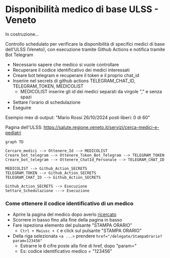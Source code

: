 # Disponibilità medico di base ULSS - Veneto

In costruzione...

Controllo schedulato per verificare la disponibilità di specifici medici di base dell'ULSS (Veneto), con esecuzione tramite Github Actions e notifica tramite Bot Telegram

- Necessario sapere che medico si vuole controllare
- Recuperare il codice identificativo dei medici interessati
- Creare bot telegram e recuperare il token e il proprio chat_id
- Inserire nel secrets di github actions TELEGRAM_CHAT_ID, TELEGRAM_TOKEN, MEDICOLIST
  - MEDICOLIST inserire gli id dei medici separati da virgole "," e senza spazi
- Settare l'orario di schedulazione
- Eseguire

Esempio mex di output:
"Mario Rossi  26/10/2024  posti liberi: 0 di 60"

Pagina dell'ULSS: 
https://salute.regione.veneto.it/servizi/cerca-medici-e-pediatri

``` mermaid
graph TD

Cercare_medici --> Ottenere_Id --> MEDICOLIST
Creare_bot_telegram --> Ottenere_Token_Bot_Telegram --> TELEGRAM_TOKEN
Creare_bot_telegram --> Ottenere_ChatId_Personale --> TELEGRAM_CHAT_ID

MEDICOLIST --> Github_Action_SECRETS
TELEGRAM_TOKEN --> Github_Action_SECRETS
TELEGRAM_CHAT_ID --> Github_Action_SECRETS

Github_Action_SECRETS --> Esecuzione
Settare_Schedulazione ---> Esecuzione
```

### Come ottenere il codice identificativo di un medico
- Aprire la pagina del medico dopo averlo [ricercato](https://salute.regione.veneto.it/servizi/cerca-medici-e-pediatri)
- Scorrere in basso fino alla fine della pagina in basso
- Fare ispeziona elemento del pulsante "STAMPA ORARIO" 
  - `Ctrl + Maiusc + C` e click sul pulsante "STAMPA ORARIO"
- Della riga selezionata `<a ...>` prendere `href="/delegate/StampaOrario?param=123456"`
  - Estrarre le 6 cifre poste alla fine di href, dopo "param="
  - Es: codice identificativo medico = "123456"
